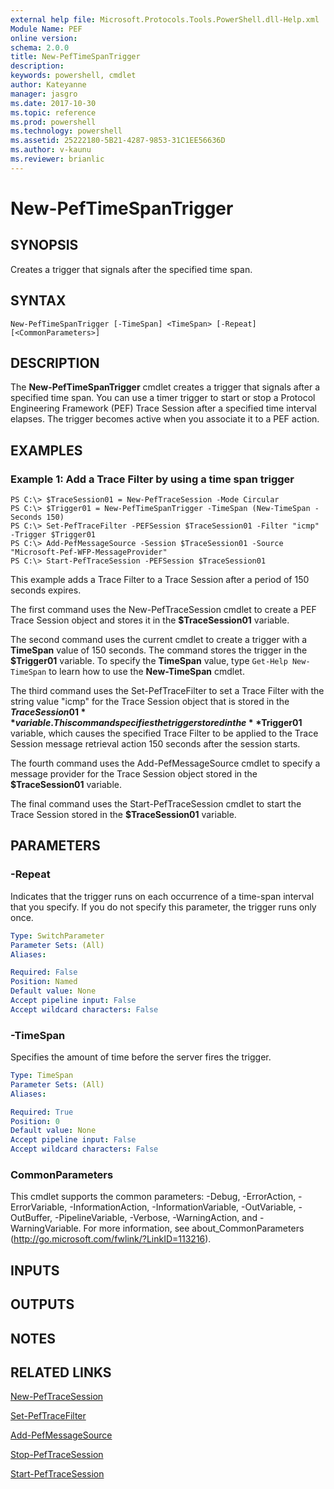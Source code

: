 ```yaml
---
external help file: Microsoft.Protocols.Tools.PowerShell.dll-Help.xml
Module Name: PEF
online version: 
schema: 2.0.0
title: New-PefTimeSpanTrigger
description: 
keywords: powershell, cmdlet
author: Kateyanne
manager: jasgro
ms.date: 2017-10-30
ms.topic: reference
ms.prod: powershell
ms.technology: powershell
ms.assetid: 25222180-5B21-4287-9853-31C1EE56636D
ms.author: v-kaunu
ms.reviewer: brianlic
---
```


# New-PefTimeSpanTrigger

## SYNOPSIS
Creates a trigger that signals after the specified time span.

## SYNTAX

```
New-PefTimeSpanTrigger [-TimeSpan] <TimeSpan> [-Repeat] [<CommonParameters>]
```

## DESCRIPTION
The **New-PefTimeSpanTrigger** cmdlet creates a trigger that signals after a specified time span.
You can use a timer trigger to start or stop a Protocol Engineering Framework (PEF) Trace Session after a specified time interval elapses.
The trigger becomes active when you associate it to a PEF action.

## EXAMPLES

### Example 1: Add a Trace Filter by using a time span trigger
```
PS C:\> $TraceSession01 = New-PefTraceSession -Mode Circular
PS C:\> $Trigger01 = New-PefTimeSpanTrigger -TimeSpan (New-TimeSpan -Seconds 150)
PS C:\> Set-PefTraceFilter -PEFSession $TraceSession01 -Filter "icmp" -Trigger $Trigger01
PS C:\> Add-PefMessageSource -Session $TraceSession01 -Source "Microsoft-Pef-WFP-MessageProvider"
PS C:\> Start-PefTraceSession -PEFSession $TraceSession01
```

This example adds a Trace Filter to a Trace Session after a period of 150 seconds expires.

The first command uses the New-PefTraceSession cmdlet to create a PEF Trace Session object and stores it in the **$TraceSession01** variable.

The second command uses the current cmdlet to create a trigger with a **TimeSpan** value of 150 seconds.
The command stores the trigger in the **$Trigger01** variable.
To specify the **TimeSpan** value, type `Get-Help New-TimeSpan` to learn how to use the **New-TimeSpan** cmdlet.

The third command uses the Set-PefTraceFilter to set a Trace Filter with the string value "icmp" for the Trace Session object that is stored in the **$TraceSession01** variable.
This command specifies the trigger stored in the **$Trigger01** variable, which causes the specified Trace Filter to be applied to the Trace Session message retrieval action 150 seconds after the session starts.

The fourth command uses the Add-PefMessageSource cmdlet to specify a message provider for the Trace Session object stored in the **$TraceSession01** variable.

The final command uses the Start-PefTraceSession cmdlet to start the Trace Session stored in the **$TraceSession01** variable.

## PARAMETERS

### -Repeat
Indicates that the trigger runs on each occurrence of a time-span interval that you specify.
If you do not specify this parameter, the trigger runs only once.

```yaml
Type: SwitchParameter
Parameter Sets: (All)
Aliases: 

Required: False
Position: Named
Default value: None
Accept pipeline input: False
Accept wildcard characters: False
```

### -TimeSpan
Specifies the amount of time before the server fires the trigger.

```yaml
Type: TimeSpan
Parameter Sets: (All)
Aliases: 

Required: True
Position: 0
Default value: None
Accept pipeline input: False
Accept wildcard characters: False
```

### CommonParameters
This cmdlet supports the common parameters: -Debug, -ErrorAction, -ErrorVariable, -InformationAction, -InformationVariable, -OutVariable, -OutBuffer, -PipelineVariable, -Verbose, -WarningAction, and -WarningVariable. For more information, see about_CommonParameters (http://go.microsoft.com/fwlink/?LinkID=113216).

## INPUTS

## OUTPUTS

## NOTES

## RELATED LINKS

[New-PefTraceSession](./New-PefTraceSession.md)

[Set-PefTraceFilter](./Set-PefTraceFilter.md)

[Add-PefMessageSource](./Add-PefMessageSource.md)

[Stop-PefTraceSession](./Stop-PefTraceSession.md)

[Start-PefTraceSession](./Start-PefTraceSession.md)


